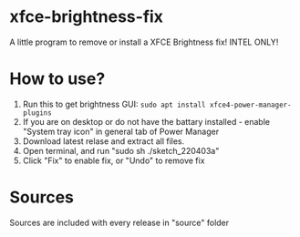 # xfce-brightness-fix
A little program to remove or install a XFCE Brightness fix! INTEL ONLY!
# How to use?
1. Run this to get brightness GUI: ```sudo apt install xfce4-power-manager-plugins```
2. If you are on desktop or do not have the battary installed - enable "System tray icon" in general tab of Power Manager
3. Download latest relase and extract all files.
4. Open terminal, and run "sudo sh ./sketch_220403a"
5. Click "Fix" to enable fix, or "Undo" to remove fix

# Sources
Sources are included with every release in "source" folder
